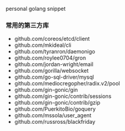 personal golang snippet

### 常用的第三方库

* github.com/coreos/etcd/client
* github.com/mkideal/cli
* github.com/tyranron/daemonigo
* github.com/roylee0704/gron
* github.com/jordan-wright/email
* github.com/gorilla/websocket
* github.com/go-sql-driver/mysql
* github.com/mediocregopher/radix.v2/pool
* github.com/gin-gonic/gin
* github.com/gin-gonic/contrib/sessions
* github.com/gin-gonic/contrib/gzip
* github.com/PuerkitoBio/goquery
* github.com/mssola/user_agent
* github.com/russross/blackfriday

